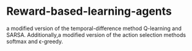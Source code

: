 # Reward-based-learning-agents
a modified version of the temporal-difference method Q-learning and SARSA. Additionally,a modified version of the action selection methods softmax and ϵ-greedy.
